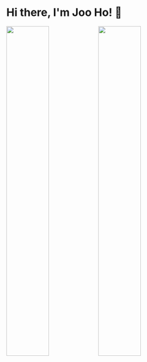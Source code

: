 # Hi there, I'm Joo Ho! 👋

<img align="left" width="47%" src="https://github-readme-stats.vercel.app/api?username=iamjhp&show_icons=true&theme=radical" />

<img align="left" width="47%" src="https://github-readme-stats.vercel.app/api/top-langs/?username=iamjhp&layout=compact" />
